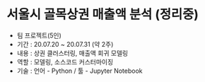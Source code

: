 # 서울시 골목상권 매출액 분석 (정리중)

* 팀 프로젝트(5인)
* 기간 : 20.07.20 ~ 20.07.31 (약 2주)
* 내용 : 상권 클러스터링, 매출액 회귀 모델링
* 역할 : 모델링, 소스코드 커스터마이징
* 기술 : 언어 - Python / 툴 - Jupyter Notebook 

